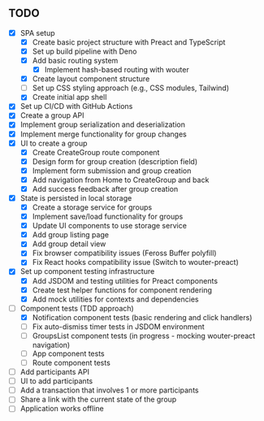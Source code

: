 ## TODO

- [x] SPA setup
  - [x] Create basic project structure with Preact and TypeScript
  - [x] Set up build pipeline with Deno
  - [x] Add basic routing system
    - [x] Implement hash-based routing with wouter
  - [x] Create layout component structure
  - [ ] Set up CSS styling approach (e.g., CSS modules, Tailwind)
  - [x] Create initial app shell
- [x] Set up CI/CD with GitHub Actions
- [x] Create a group API
- [x] Implement group serialization and deserialization
- [x] Implement merge functionality for group changes
- [x] UI to create a group
  - [x] Create CreateGroup route component
  - [x] Design form for group creation (description field)
  - [x] Implement form submission and group creation
  - [x] Add navigation from Home to CreateGroup and back
  - [x] Add success feedback after group creation
- [x] State is persisted in local storage
  - [x] Create a storage service for groups
  - [x] Implement save/load functionality for groups
  - [x] Update UI components to use storage service
  - [x] Add group listing page
  - [x] Add group detail view
  - [x] Fix browser compatibility issues (Feross Buffer polyfill)
  - [x] Fix React hooks compatibility issue (Switch to wouter-preact)
- [x] Set up component testing infrastructure
  - [x] Add JSDOM and testing utilities for Preact components
  - [x] Create test helper functions for component rendering
  - [x] Add mock utilities for contexts and dependencies
- [ ] Component tests (TDD approach)
  - [x] Notification component tests (basic rendering and click handlers)
  - [ ] Fix auto-dismiss timer tests in JSDOM environment
  - [ ] GroupsList component tests (in progress - mocking wouter-preact
        navigation)
  - [ ] App component tests
  - [ ] Route component tests
- [ ] Add participants API
- [ ] UI to add participants
- [ ] Add a transaction that involves 1 or more participants
- [ ] Share a link with the current state of the group
- [ ] Application works offline
